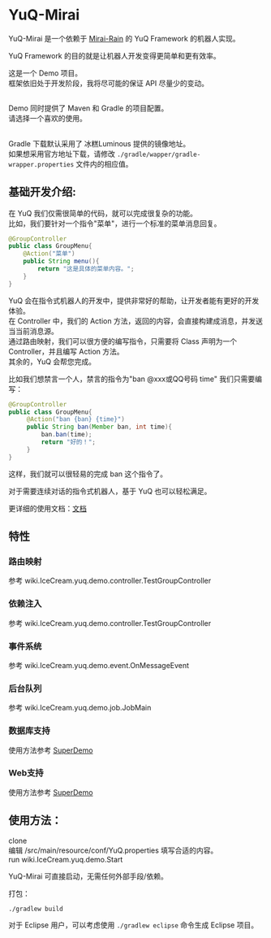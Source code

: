 # YuQ-Mirai

YuQ-Mirai 是一个依赖于 [Mirai-Rain](https://github.com/YuQWorks/Mirai-Rain) 的 YuQ Framework 的机器人实现。

YuQ Framework 的目的就是让机器人开发变得更简单和更有效率。

这是一个 Demo 项目。  
框架依旧处于开发阶段，我将尽可能的保证 API 尽量少的变动。

##

Demo 同时提供了 Maven 和 Gradle 的项目配置。  
请选择一个喜欢的使用。

##

Gradle 下载默认采用了 冰糕Luminous 提供的镜像地址。  
如果想采用官方地址下载，请修改 `./gradle/wapper/gradle-wrapper.properties` 文件内的相应值。

## 基础开发介绍:

在 YuQ 我们仅需很简单的代码，就可以完成很复杂的功能。  
比如，我们要针对一个指令"菜单"，进行一个标准的菜单消息回复。
```Java
@GroupController
public class GroupMenu{ 
    @Action("菜单")
    public String menu(){
        return "这是具体的菜单内容。";
    } 
}
```
YuQ 会在指令式机器人的开发中，提供非常好的帮助，让开发者能有更好的开发体验。  
在 Controller 中，我们的 Action 方法，返回的内容，会直接构建成消息，并发送当当前消息源。  
通过路由映射，我们可以很方便的编写指令，只需要将 Class 声明为一个 Controller，并且编写 Action 方法。  
其余的，YuQ 会帮您完成。  

比如我们想禁言一个人，禁言的指令为"ban @xxx或QQ号码 time"
我们只需要编写：
```Java
@GroupController
public class GroupMenu{
     @Action("ban {ban} {time}")
     public String ban(Member ban, int time){
         ban.ban(time);
         return "好的！";
     }
}
```
这样，我们就可以很轻易的完成 ban 这个指令了。

对于需要连续对话的指令式机器人，基于 YuQ 也可以轻松满足。  

更详细的使用文档：[文档](https://yuqworks.github.io/YuQ-Doc/)

## 特性

### 路由映射
参考 wiki.IceCream.yuq.demo.controller.TestGroupController
### 依赖注入
参考 wiki.IceCream.yuq.demo.controller.TestGroupController
### 事件系统
参考 wiki.IceCream.yuq.demo.event.OnMessageEvent
### 后台队列
参考 wiki.IceCream.yuq.demo.job.JobMain
### 数据库支持
使用方法参考 [SuperDemo](https://github.com/YuQWorks/YuQ-SuperDemo)
### Web支持
使用方法参考 [SuperDemo](https://github.com/YuQWorks/YuQ-SuperDemo)
## 使用方法：
clone  
编辑 /src/main/resource/conf/YuQ.properties 填写合适的内容。  
run wiki.IceCream.yuq.demo.Start  

YuQ-Mirai 可直接启动，无需任何外部手段/依赖。

打包：
```
./gradlew build
```
对于 Eclipse 用户，可以考虑使用 `./gradlew eclipse` 命令生成 Eclipse 项目。